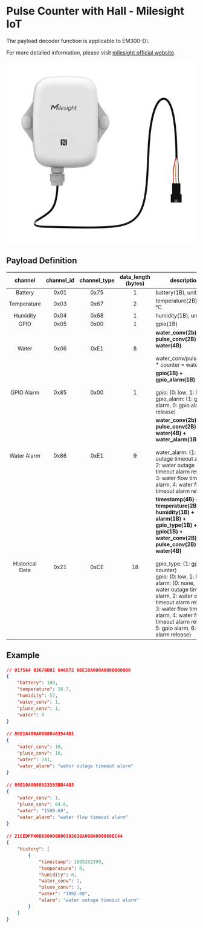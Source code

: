 # Pulse Counter with Hall - Milesight IoT

The payload decoder function is applicable to EM300-DI.

For more detailed information, please visit [milesight official website](https://www.milesight-iot.com).

![EM300-DI](EM300-DI.png)

## Payload Definition

|     channel     | channel_id | channel_type | data_length (bytes) | description                                                                                                                                                                                                                                                                                                                                                                                                      |
| :-------------: | :--------: | :----------: | :-----------------: | ---------------------------------------------------------------------------------------------------------------------------------------------------------------------------------------------------------------------------------------------------------------------------------------------------------------------------------------------------------------------------------------------------------------- |
|     Battery     |    0x01    |     0x75     |          1          | battery(1B), unit: %                                                                                                                                                                                                                                                                                                                                                                                             |
|   Temperature   |    0x03    |     0x67     |          2          | temperature(2B), unit: °C                                                                                                                                                                                                                                                                                                                                                                                        |
|    Humidity     |    0x04    |     0x68     |          1          | humidity(1B), unit: %                                                                                                                                                                                                                                                                                                                                                                                            |
|      GPIO       |    0x05    |     0x00     |          1          | gpio(1B)                                                                                                                                                                                                                                                                                                                                                                                                         |
|      Water      |    0x06    |     0xE1     |          8          | **water_conv(2b) + pulse_conv(2B) + water(4B)**<br/><br/> water_conv/pulse_conv \* counter = water                                                                                                                                                                                                                                                                                                               |
|   GPIO Alarm    |    0x85    |     0x00     |          1          | **gpio(1B) + gpio_alarm(1B)**<br/><br/>gpio: (0: low, 1: high)<br/>gpio_alarm: (1: gpio alarm, 0: gpio alarm release)                                                                                                                                                                                                                                                                                            |
|   Water Alarm   |    0x86    |     0xE1     |          9          | **water_conv(2b) + pulse_conv(2B) + water(4B) + water_alarm(1B)**<br/><br/>water_alarm: (1: water outage timeout alarm, 2: water outage timeout alarm release, 3: water flow timeout alarm, 4: water flow timeout alarm release)                                                                                                                                                                                 |
| Historical Data |    0x21    |     0xCE     |         18          | **timestamp(4B) + temperature(2B) + humidity(1B) + alarm(1B) + gpio_type(1B) + gpio(1B) + water_conv(2B) + pulse_conv(2B) + water(4B)**<br/><br/>gpio_type: (1: gpio, 2: counter)<br/>gpio: (0: low, 1: high)<br/>alarm: (0: none, 1: water outage timeout alarm, 2: water outage timeout alarm release, 3: water flow timeout alarm, 4: water flow timeout alarm release, 5: gpio alarm, 6: gpio alarm release) |

## Example

```json
// 017564 03670B01 046872 06E10A000A0000000000
{
    "battery": 100,
    "temperature": 26.7,
    "humidity": 57,
    "water_conv": 1,
    "pluse_conv": 1,
    "water": 0
}

// 86E16400A0000040394401
{
    "water_conv": 10,
    "pluse_conv": 16,
    "water": 741,
    "water_alarm": "water outage timeout alarm"
}

// 86E10A0088023393BB4403
{
    "water_conv": 1,
    "pluse_conv": 64.8,
    "water": "1500.60",
    "water_alarm": "water flow timeout alarm"
}

// 21CEDFF40B650000000102010A000A000080EC44
{
    "history": [
        {
            "timestamp": 1695282399,
            "temperature": 0,
            "humidity": 0,
            "water_conv": 1,
            "pluse_conv": 1,
            "water": "1892.00",
            "alarm": "water outage timeout alarm"
        }
    ]
}
```
